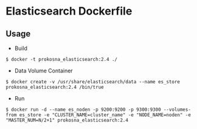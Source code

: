 # Elasticsearch Dockerfile

## Usage

- Build

```
$ docker -t prokosna_elasticsearch:2.4 ./
```

- Data Volume Container

```
$ docker create -v /usr/share/elasticsearch/data --name es_store prokosna_elasticsearch:2.4 /bin/true
```

- Run

```
$ docker run -d --name es_noden -p 9200:9200 -p 9300:9300 --volumes-from es_store -e "CLUSTER_NAME=cluster_name" -e "NODE_NAME=noden" -e "MASTER_NUM=N/2+1" prokosna_elasticsearch:2.4
```

